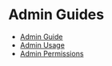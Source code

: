 # Admin Guides

- [Admin Guide](./admin-guide.md)
- [Admin Usage](./admin-usage.md)
- [Admin Permissions](./admin-permissions.md)
